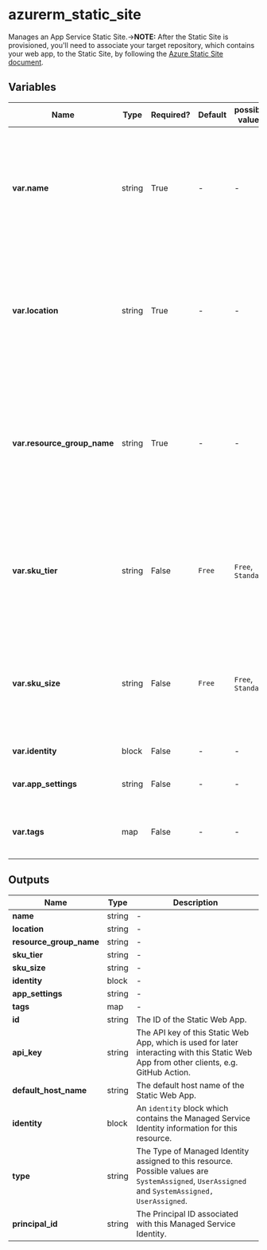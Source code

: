 # azurerm_static_site

Manages an App Service Static Site.->**NOTE:** After the Static Site is provisioned, you'll need to associate your target repository, which contains your web app, to the Static Site, by following the [Azure Static Site document](https://docs.microsoft.com/azure/static-web-apps/github-actions-workflow).

## Variables

| Name | Type | Required? |  Default  |  possible values |  Description |
| ---- | ---- | --------- |  ----------- | ----------- | ----------- |
| **var.name** | string | True | -  |  -  |  The name which should be used for this Static Web App. Changing this forces a new Static Web App to be created. | 
| **var.location** | string | True | -  |  -  |  The Azure Region where the Static Web App should exist. Changing this forces a new Static Web App to be created. | 
| **var.resource_group_name** | string | True | -  |  -  |  The name of the Resource Group where the Static Web App should exist. Changing this forces a new Static Web App to be created. | 
| **var.sku_tier** | string | False | `Free`  |  `Free`, `Standard`  |  Specifies the SKU tier of the Static Web App. Possible values are `Free` or `Standard`. Defaults to `Free`. | 
| **var.sku_size** | string | False | `Free`  |  `Free`, `Standard`  |  Specifies the SKU size of the Static Web App. Possible values are `Free` or `Standard`. Defaults to `Free`. | 
| **var.identity** | block | False | -  |  -  |  An `identity` block. | 
| **var.app_settings** | string | False | -  |  -  |  A key-value pair of App Settings. | 
| **var.tags** | map | False | -  |  -  |  A mapping of tags to assign to the resource. | 



## Outputs

| Name | Type | Description |
| ---- | ---- | --------- | 
| **name** | string  | - | 
| **location** | string  | - | 
| **resource_group_name** | string  | - | 
| **sku_tier** | string  | - | 
| **sku_size** | string  | - | 
| **identity** | block  | - | 
| **app_settings** | string  | - | 
| **tags** | map  | - | 
| **id** | string  | The ID of the Static Web App. | 
| **api_key** | string  | The API key of this Static Web App, which is used for later interacting with this Static Web App from other clients, e.g. GitHub Action. | 
| **default_host_name** | string  | The default host name of the Static Web App. | 
| **identity** | block  | An `identity` block which contains the Managed Service Identity information for this resource. | 
| **type** | string  | The Type of Managed Identity assigned to this resource. Possible values are `SystemAssigned`, `UserAssigned` and `SystemAssigned, UserAssigned`. | 
| **principal_id** | string  | The Principal ID associated with this Managed Service Identity. | 